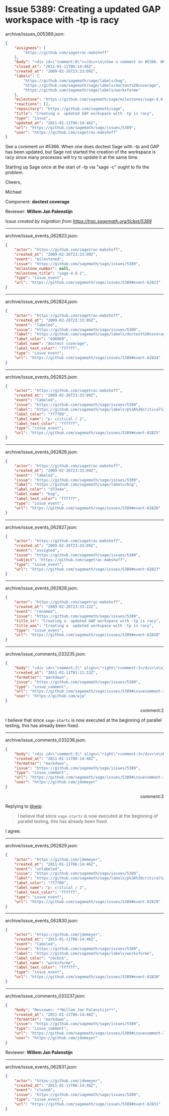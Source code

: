 # Issue 5389: Creating a  updated GAP workspace with -tp is racy

archive/issues_005389.json:
```json
{
    "assignees": [
        "https://github.com/sagetrac-mabshoff"
    ],
    "body": "<div id=\"comment:0\"></div>\n\nSee a comment on #5366. When one does doctest Sage with -tp and GAP has been updated, but Sage not started the creation of the workspace is racy since many processes will try to update it at the same time.\n\nStarting up Sage once at the start of -tp via \"sage -c\" ought to fix the problem.\n\nCheers,\n\nMichael\n\nComponent: **doctest coverage**\n\nReviewer: **Willem Jan Palenstijn**\n\n_Issue created by migration from https://trac.sagemath.org/ticket/5389_\n\n",
    "closed_at": "2011-01-11T06:14:46Z",
    "created_at": "2009-02-26T23:33:09Z",
    "labels": [
        "https://github.com/sagemath/sage/labels/bug",
        "https://github.com/sagemath/sage/labels/doctest%20coverage",
        "https://github.com/sagemath/sage/labels/worksforme"
    ],
    "milestone": "https://github.com/sagemath/sage/milestones/sage-4.6.1",
    "reactions": [],
    "repository": "https://github.com/sagemath/sage",
    "title": "Creating a  updated GAP workspace with -tp is racy",
    "type": "issue",
    "updated_at": "2011-01-11T06:14:46Z",
    "url": "https://github.com/sagemath/sage/issues/5389",
    "user": "https://github.com/sagetrac-mabshoff"
}
```
<div id="comment:0"></div>

See a comment on #5366. When one does doctest Sage with -tp and GAP has been updated, but Sage not started the creation of the workspace is racy since many processes will try to update it at the same time.

Starting up Sage once at the start of -tp via "sage -c" ought to fix the problem.

Cheers,

Michael

Component: **doctest coverage**

Reviewer: **Willem Jan Palenstijn**

_Issue created by migration from https://trac.sagemath.org/ticket/5389_





---

archive/issue_events_062823.json:
```json
{
    "actor": "https://github.com/sagetrac-mabshoff",
    "created_at": "2009-02-26T23:33:09Z",
    "event": "milestoned",
    "issue": "https://github.com/sagemath/sage/issues/5389",
    "milestone_number": null,
    "milestone_title": "sage-4.6.1",
    "type": "issue_event",
    "url": "https://github.com/sagemath/sage/issues/5389#event-62823"
}
```



---

archive/issue_events_062824.json:
```json
{
    "actor": "https://github.com/sagetrac-mabshoff",
    "created_at": "2009-02-26T23:33:09Z",
    "event": "labeled",
    "issue": "https://github.com/sagemath/sage/issues/5389",
    "label": "https://github.com/sagemath/sage/labels/doctest%20coverage",
    "label_color": "696969",
    "label_name": "doctest coverage",
    "label_text_color": "ffffff",
    "type": "issue_event",
    "url": "https://github.com/sagemath/sage/issues/5389#event-62824"
}
```



---

archive/issue_events_062825.json:
```json
{
    "actor": "https://github.com/sagetrac-mabshoff",
    "created_at": "2009-02-26T23:33:09Z",
    "event": "labeled",
    "issue": "https://github.com/sagemath/sage/issues/5389",
    "label": "https://github.com/sagemath/sage/labels/p%3A%20critical%20/%202",
    "label_color": "ff7700",
    "label_name": "p: critical / 2",
    "label_text_color": "ffffff",
    "type": "issue_event",
    "url": "https://github.com/sagemath/sage/issues/5389#event-62825"
}
```



---

archive/issue_events_062826.json:
```json
{
    "actor": "https://github.com/sagetrac-mabshoff",
    "created_at": "2009-02-26T23:33:09Z",
    "event": "labeled",
    "issue": "https://github.com/sagemath/sage/issues/5389",
    "label": "https://github.com/sagemath/sage/labels/bug",
    "label_color": "d73a4a",
    "label_name": "bug",
    "label_text_color": "ffffff",
    "type": "issue_event",
    "url": "https://github.com/sagemath/sage/issues/5389#event-62826"
}
```



---

archive/issue_events_062827.json:
```json
{
    "actor": "https://github.com/sagetrac-mabshoff",
    "created_at": "2009-02-26T23:33:09Z",
    "event": "assigned",
    "issue": "https://github.com/sagemath/sage/issues/5389",
    "subject": "https://github.com/sagetrac-mabshoff",
    "type": "issue_event",
    "url": "https://github.com/sagemath/sage/issues/5389#event-62827"
}
```



---

archive/issue_events_062828.json:
```json
{
    "actor": "https://github.com/sagetrac-mabshoff",
    "created_at": "2009-02-26T23:33:22Z",
    "event": "renamed",
    "issue": "https://github.com/sagemath/sage/issues/5389",
    "title_is": "Creating a  updated GAP workspace with -tp is racy",
    "title_was": "Creating a  updated workspace with -tp is racy",
    "type": "issue_event",
    "url": "https://github.com/sagemath/sage/issues/5389#event-62828"
}
```



---

archive/issue_comments_033235.json:
```json
{
    "body": "<div id=\"comment:2\" align=\"right\">comment:2</div>\n\nI believe that since `sage-starts` is now executed at the beginning of parallel testing, this has already been fixed.",
    "created_at": "2011-01-11T01:11:23Z",
    "formatter": "markdown",
    "issue": "https://github.com/sagemath/sage/issues/5389",
    "type": "issue_comment",
    "url": "https://github.com/sagemath/sage/issues/5389#issuecomment-33235",
    "user": "https://github.com/wjp"
}
```

<div id="comment:2" align="right">comment:2</div>

I believe that since `sage-starts` is now executed at the beginning of parallel testing, this has already been fixed.



---

archive/issue_comments_033236.json:
```json
{
    "body": "<div id=\"comment:3\" align=\"right\">comment:3</div>\n\nReplying to [@wjp](#comment%3A2):\n> I believe that since `sage-starts` is now executed at the beginning of parallel testing, this has already been fixed.\n\nI agree.",
    "created_at": "2011-01-11T06:14:46Z",
    "formatter": "markdown",
    "issue": "https://github.com/sagemath/sage/issues/5389",
    "type": "issue_comment",
    "url": "https://github.com/sagemath/sage/issues/5389#issuecomment-33236",
    "user": "https://github.com/jdemeyer"
}
```

<div id="comment:3" align="right">comment:3</div>

Replying to [@wjp](#comment%3A2):
> I believe that since `sage-starts` is now executed at the beginning of parallel testing, this has already been fixed.

I agree.



---

archive/issue_events_062829.json:
```json
{
    "actor": "https://github.com/jdemeyer",
    "created_at": "2011-01-11T06:14:46Z",
    "event": "unlabeled",
    "issue": "https://github.com/sagemath/sage/issues/5389",
    "label": "https://github.com/sagemath/sage/labels/p%3A%20critical%20/%202",
    "label_color": "ff7700",
    "label_name": "p: critical / 2",
    "label_text_color": "ffffff",
    "type": "issue_event",
    "url": "https://github.com/sagemath/sage/issues/5389#event-62829"
}
```



---

archive/issue_events_062830.json:
```json
{
    "actor": "https://github.com/jdemeyer",
    "created_at": "2011-01-11T06:14:46Z",
    "event": "labeled",
    "issue": "https://github.com/sagemath/sage/issues/5389",
    "label": "https://github.com/sagemath/sage/labels/worksforme",
    "label_color": "c6c6c6",
    "label_name": "worksforme",
    "label_text_color": "ffffff",
    "type": "issue_event",
    "url": "https://github.com/sagemath/sage/issues/5389#event-62830"
}
```



---

archive/issue_comments_033237.json:
```json
{
    "body": "Reviewer: **Willem Jan Palenstijn**",
    "created_at": "2011-01-11T06:14:46Z",
    "formatter": "markdown",
    "issue": "https://github.com/sagemath/sage/issues/5389",
    "type": "issue_comment",
    "url": "https://github.com/sagemath/sage/issues/5389#issuecomment-33237",
    "user": "https://github.com/jdemeyer"
}
```

Reviewer: **Willem Jan Palenstijn**



---

archive/issue_events_062831.json:
```json
{
    "actor": "https://github.com/jdemeyer",
    "created_at": "2011-01-11T06:14:46Z",
    "event": "closed",
    "issue": "https://github.com/sagemath/sage/issues/5389",
    "type": "issue_event",
    "url": "https://github.com/sagemath/sage/issues/5389#event-62831"
}
```
